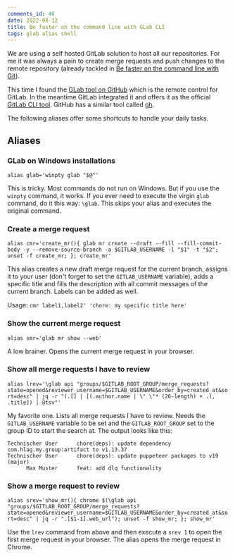 ```yaml
---
comments_id: 46
date: 2022-08-12
title: Be faster on the command line with GLab CLI
tags: glab alias shell
---
```

We are using a self hosted GitLab solution to host all our repositories. For me it was always a pain to create merge
requests and push changes to the remote repository (already tackled in [Be faster on the command line with Git](/2022/07/25/faster-commandline-git/)).

This time I found the [GLab tool on GitHub](https://github.com/profclems/glab/) which is the remote control for GitLab. In the
meantime GitLab integrated it and offers it as the official [GitLab CLI tool](https://gitlab.com/gitlab-org/cli/). GitHub
has a similar tool called [gh](https://cli.github.com/).

The following aliases offer some shortcuts to handle your daily tasks.

## Aliases

### GLab on Windows installations

`alias glab='winpty glab "$@"'`

This is tricky. Most commands do not run on Windows. But if you use the `winpty` command, it works. If you ever need
to execute the virgin `glab` command, do it this way: `\glab`. This skips your alias and executes the original command.

### Create a merge request

<!-- command shall be displayed as one line -->
<!-- markdownlint-disable-next-line MD013 -->
`alias cmr='create_mr(){ glab mr create --draft --fill --fill-commit-body -y --remove-source-branch -a $GITLAB_USERNAME -l "$1" -t "$2"; unset -f create_mr; }; create_mr'`

This alias creates a new draft merge request for the current branch, assigns it to your user (don't forget to set the
`GITLAB_USERNAME` variable), adds a specific title and fills the description with all commit messages of the current branch.
Labels can be added as well.

Usage: `cmr label1,label2' 'chore: my specific title here'`

### Show the current merge request

`alias smr='glab mr show --web'`

A low brainer. Opens the current merge request in your browser.

### Show all merge requests I have to review

<!-- command shall be displayed as one line -->
<!-- markdownlint-disable-next-line MD013 -->
`alias lrev='\glab api "groups/$GITLAB_ROOT_GROUP/merge_requests?state=opened&reviewer_username=$GITLAB_USERNAME&order_by=created_at&sort=desc" | jq -r "(.[] | [(.author.name | \" \"* (26-length) + .), .title]) | @tsv"'`

My favorite one. Lists all merge requests I have to review. Needs the `GITLAB_USERNAME` variable to be set and the `GITLAB_ROOT_GROUP`
set to the group ID to start the search at. The output looks like this:

```text
Technischer User      chore(deps): update dependency com.hlag.my.group:artifact to v1.13.37
Technischer User      chore(deps): update puppeteer packages to v19 (major)
      Max Muster      feat: add dlq functionality
```

### Show a merge request to review

<!-- command shall be displayed as one line -->
<!-- markdownlint-disable-next-line MD013 -->
`alias srev='show_mr(){ chrome $(\glab api "groups/$GITLAB_ROOT_GROUP/merge_requests?state=opened&reviewer_username=$GITLAB_USERNAME&order_by=created_at&sort=desc" | jq -r ".[$1-1].web_url"); unset -f show_mr; }; show_mr'`

Use the `lrev` command from above and then execute a `srev 1` to open the first merge request in your browser. The alias opens the
merge request in Chrome.
